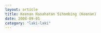 ```yaml
---
layout: article
title: Keenan Hasahatan Sihombing (Keenan)
date: 2008-09-01
category: "laki-laki"
---
```

